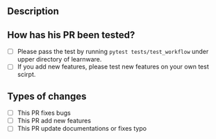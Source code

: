<!--- Provide a general summary of your changes in the Title above. -->

## Description
<!-- Replace this with a description of the change. -->

## How has his PR been tested?
<!---  Put an `x` in the boxes as follows. --->
- [ ] Please pass the test by running `pytest tests/test_workflow` under upper directory of learnware.
- [ ] If you add new features, please test new features on your own test scirpt.

## Types of changes
<!---  Put an `x` in the boxes as follows. --->
- [ ] This PR fixes bugs
- [ ] This PR add new features
- [ ] This PR update documentations or fixes typo
